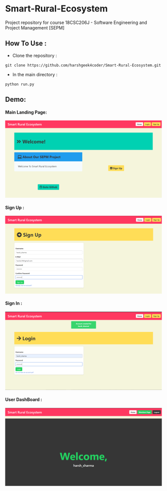 # Smart-Rural-Ecosystem
Project repository for course 18CSC206J - Software Engineering and Project Management [SEPM]

## How To Use :
- Clone the repository :
```
git clone https://github.com/harshgeek4coder/Smart-Rural-Ecosystem.git
```
- In the main directory :
```
python run.py
```
## Demo:

#### Main Landing Page:
<img src="https://github.com/harshgeek4coder/Smart-Rural-Ecosystem/blob/main/Images/Main%20Landing.png">
<br>

#### Sign Up :
<img src="https://github.com/harshgeek4coder/Smart-Rural-Ecosystem/blob/main/Images/Sign%20Up.png">
<br>

#### Sign In :
<img src="https://github.com/harshgeek4coder/Smart-Rural-Ecosystem/blob/main/Images/Sign%20In.png">
<br>

#### User DashBoard :
<img src="https://github.com/harshgeek4coder/Smart-Rural-Ecosystem/blob/main/Images/User%20Dashboard.png">
<br>
